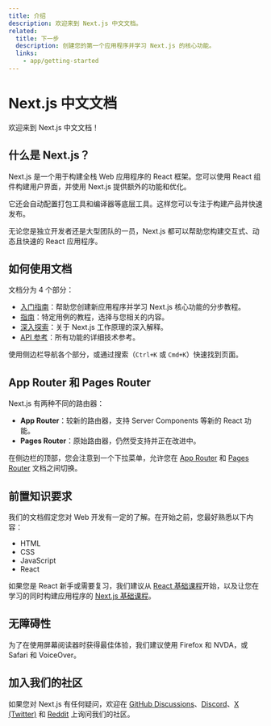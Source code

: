 ```yaml
---
title: 介绍
description: 欢迎来到 Next.js 中文文档。
related:
  title: 下一步
  description: 创建您的第一个应用程序并学习 Next.js 的核心功能。
  links:
    - app/getting-started
---
```


# Next.js 中文文档

欢迎来到 Next.js 中文文档！

## 什么是 Next.js？

Next.js 是一个用于构建全栈 Web 应用程序的 React 框架。您可以使用 React 组件构建用户界面，并使用 Next.js 提供额外的功能和优化。

它还会自动配置打包工具和编译器等底层工具。这样您可以专注于构建产品并快速发布。

无论您是独立开发者还是大型团队的一员，Next.js 都可以帮助您构建交互式、动态且快速的 React 应用程序。

## 如何使用文档

文档分为 4 个部分：

- [入门指南](/nextjs-cn/app/getting-started/)：帮助您创建新应用程序并学习 Next.js 核心功能的分步教程。
- [指南](/nextjs-cn/app/guides/)：特定用例的教程，选择与您相关的内容。
- [深入探索](/nextjs-cn/app/deep-dive/)：关于 Next.js 工作原理的深入解释。
- [API 参考](/nextjs-cn/app/api-reference/)：所有功能的详细技术参考。

使用侧边栏导航各个部分，或通过搜索（`Ctrl+K` 或 `Cmd+K`）快速找到页面。

## App Router 和 Pages Router

Next.js 有两种不同的路由器：

- **App Router**：较新的路由器，支持 Server Components 等新的 React 功能。
- **Pages Router**：原始路由器，仍然受支持并正在改进中。

在侧边栏的顶部，您会注意到一个下拉菜单，允许您在 [App Router](/nextjs-cn/app/) 和 [Pages Router](/nextjs-cn/pages/) 文档之间切换。

## 前置知识要求

我们的文档假定您对 Web 开发有一定的了解。在开始之前，您最好熟悉以下内容：

- HTML
- CSS
- JavaScript
- React

如果您是 React 新手或需要复习，我们建议从 [React 基础课程](/nextjs-cn/community/)开始，以及让您在学习的同时构建应用程序的 [Next.js 基础课程](/nextjs-cn/community/)。

## 无障碍性

为了在使用屏幕阅读器时获得最佳体验，我们建议使用 Firefox 和 NVDA，或 Safari 和 VoiceOver。

## 加入我们的社区

如果您对 Next.js 有任何疑问，欢迎在 [GitHub Discussions](https://github.com/vercel/next.js/discussions)、[Discord](https://discord.com/invite/bUG2bvbtHy)、[X (Twitter)](https://x.com/nextjs) 和 [Reddit](https://www.reddit.com/r/nextjs) 上询问我们的社区。
